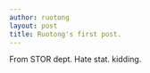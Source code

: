 ```yaml
--- 
author: ruotong
layout: post
title: Ruotong's first post.
---
```


From STOR dept. Hate stat. kidding.
